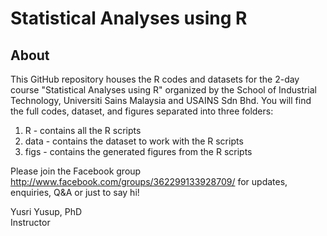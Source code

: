 # Statistical Analyses using R

## About

This GitHub repository houses the R codes and datasets for the 2-day course "Statistical Analyses using R" organized by the School of Industrial Technology, Universiti Sains Malaysia and USAINS Sdn Bhd. You will find the full codes, dataset, and figures separated into three folders:

1. R - contains all the R scripts
2. data - contains the dataset to work with the R scripts
3. figs - contains the generated figures from the R scripts

Please join the Facebook group http://www.facebook.com/groups/362299133928709/ for updates, enquiries, Q&A or just to say hi!


Yusri Yusup, PhD  
Instructor
